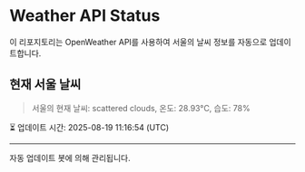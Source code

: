 
# Weather API Status

이 리포지토리는 OpenWeather API를 사용하여 서울의 날씨 정보를 자동으로 업데이트합니다.

## 현재 서울 날씨
> 서울의 현재 날씨: scattered clouds, 온도: 28.93°C, 습도: 78%

⏳ 업데이트 시간: 2025-08-19 11:16:54 (UTC)

---
자동 업데이트 봇에 의해 관리됩니다.
